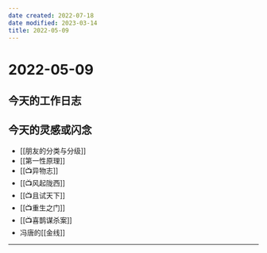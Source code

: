 ```yaml
---
date created: 2022-07-18
date modified: 2023-03-14
title: 2022-05-09
---
```


# 2022-05-09

## 今天的工作日志

## 今天的灵感或闪念

- [[朋友的分类与分级]]
- [[第一性原理]]
- [[📺异物志]]
- [[📺风起陇西]]
- [[📺且试天下]]
- [[📺重生之门]]
- [[📺喜鹊谋杀案]]
- 冯唐的[[金线]]
---
